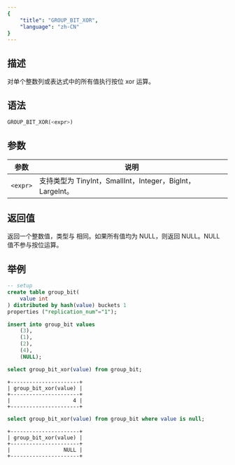 ```yaml
---
{
    "title": "GROUP_BIT_XOR",
    "language": "zh-CN"
}
---
```


## 描述

对单个整数列或表达式中的所有值执行按位 xor 运算。

## 语法

```sql
GROUP_BIT_XOR(<expr>)
```

## 参数

| 参数 | 说明 |
| -- | -- |
| `<expr>` | 支持类型为 TinyInt，SmallInt，Integer，BigInt，LargeInt。 |

## 返回值

返回一个整数值，类型与 <expr> 相同。如果所有值均为 NULL，则返回 NULL。NULL 值不参与按位运算。

## 举例

```sql
-- setup
create table group_bit(
    value int
) distributed by hash(value) buckets 1
properties ("replication_num"="1");

insert into group_bit values
    (3),
    (1),
    (2),
    (4),
    (NULL);
```

```sql
select group_bit_xor(value) from group_bit;
```

```text
+----------------------+
| group_bit_xor(value) |
+----------------------+
|                    4 |
+----------------------+
```

```sql
select group_bit_xor(value) from group_bit where value is null;
```

```text
+----------------------+
| group_bit_xor(value) |
+----------------------+
|                 NULL |
+----------------------+
```

